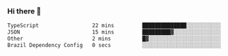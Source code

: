 ### Hi there 👋

<!--START_SECTION:waka-->

```txt
TypeScript                 22 mins         ██████████████░░░░░░░░░░░   55.81 %
JSON                       15 mins         █████████▓░░░░░░░░░░░░░░░   38.05 %
Other                      2 mins          █▓░░░░░░░░░░░░░░░░░░░░░░░   06.13 %
Brazil Dependency Config   0 secs          ░░░░░░░░░░░░░░░░░░░░░░░░░   00.01 %
```

<!--END_SECTION:waka-->

<!--
**jerry-shao/jerry-shao** is a ✨ _special_ ✨ repository because its `README.md` (this file) appears on your GitHub profile.

Here are some ideas to get you started:

- 🔭 I’m currently working on ...
- 🌱 I’m currently learning ...
- 👯 I’m looking to collaborate on ...
- 🤔 I’m looking for help with ...
- 💬 Ask me about ...
- 📫 How to reach me: ...
- 😄 Pronouns: ...
- ⚡ Fun fact: ...
-->
